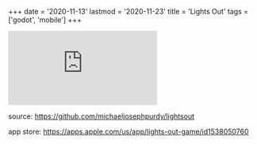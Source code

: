 +++
date = '2020-11-13'
lastmod = '2020-11-23'
title = 'Lights Out'
tags = ['godot', 'mobile']
+++

<iframe frameborder="0" src="https://itch.io/embed/872636" class="itch-wrapper"><a href="https://purdy.itch.io/lights-out">Lights Out by mikepurdy</a></iframe>

source: https://github.com/michaeljosephpurdy/lightsout

app store: https://apps.apple.com/us/app/lights-out-game/id1538050760
